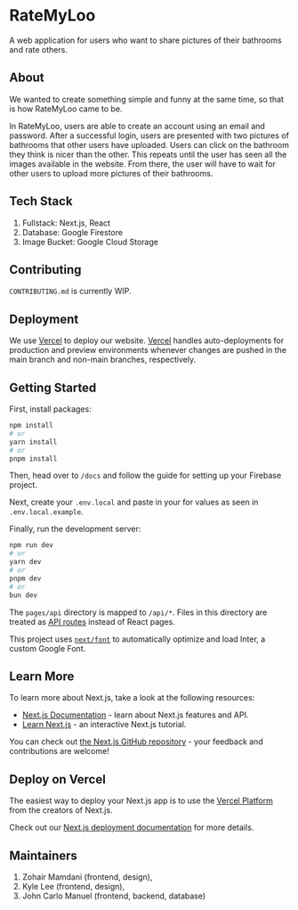 # RateMyLoo

<!-- TODO: add a screenshot of the main page here -->

A web application for users who want to share pictures of their bathrooms and rate others.

## About

We wanted to create something simple and funny at the same time, so that is how RateMyLoo came to be.

In RateMyLoo, users are able to create an account using an email and password. After a successful login, users are presented with two pictures of bathrooms that other users have uploaded. Users can click on the bathroom they think is nicer than the other. This repeats until the user has seen all the images available in the website. From there, the user will have to wait for other users to upload more pictures of their bathrooms.

## Tech Stack

1. Fullstack: Next.js, React
2. Database: Google Firestore
3. Image Bucket: Google Cloud Storage

## Contributing

`CONTRIBUTING.md` is currently WIP.

## Deployment

We use [Vercel](https://vercel.com/) to deploy our website. [Vercel](https://vercel.com/) handles auto-deployments for production and preview environments whenever changes are pushed in the main branch and non-main branches, respectively.

## Getting Started

First, install packages:

```bash
npm install
# or
yarn install
# or
pnpm install
```

Then, head over to `/docs` and follow the guide for setting up your Firebase project.

Next, create your `.env.local` and paste in your for values as seen in `.env.local.example`.

Finally, run the development server:

```bash
npm run dev
# or
yarn dev
# or
pnpm dev
# or
bun dev
```

The `pages/api` directory is mapped to `/api/*`. Files in this directory are treated as [API routes](https://nextjs.org/docs/api-routes/introduction) instead of React pages.

This project uses [`next/font`](https://nextjs.org/docs/basic-features/font-optimization) to automatically optimize and load Inter, a custom Google Font.

## Learn More

To learn more about Next.js, take a look at the following resources:

- [Next.js Documentation](https://nextjs.org/docs) - learn about Next.js features and API.
- [Learn Next.js](https://nextjs.org/learn) - an interactive Next.js tutorial.

You can check out [the Next.js GitHub repository](https://github.com/vercel/next.js/) - your feedback and contributions are welcome!

## Deploy on Vercel

The easiest way to deploy your Next.js app is to use the [Vercel Platform](https://vercel.com/new?utm_medium=default-template&filter=next.js&utm_source=create-next-app&utm_campaign=create-next-app-readme) from the creators of Next.js.

Check out our [Next.js deployment documentation](https://nextjs.org/docs/deployment) for more details.

## Maintainers

1. Zohair Mamdani (frontend, design),
2. Kyle Lee (frontend, design),
3. John Carlo Manuel (frontend, backend, database)

